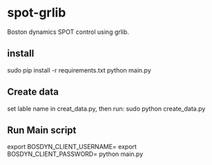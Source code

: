 # spot-grlib
Boston dynamics SPOT control using grlib.


## install
sudo pip install -r requirements.txt 
python main.py 
## Create data
set lable name in creat_data.py, then run: 
sudo python create_data.py

## Run Main script
export BOSDYN_CLIENT_USERNAME=<user> 
export BOSDYN_CLIENT_PASSWORD=<password> 
python main.py
